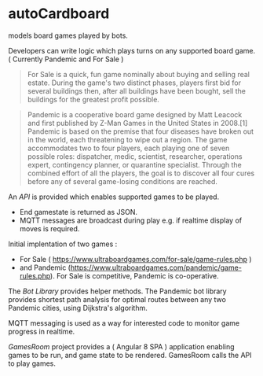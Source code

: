 # autoCardboard
models board games played by bots.

Developers can write logic which plays turns on any supported board game. ( Currently Pandemic and For Sale )

> For Sale is a quick, fun game nominally about buying and selling real estate. During the game's two distinct phases, players first bid for several buildings then, after all buildings have been bought, sell the buildings for the greatest profit possible.


> Pandemic is a cooperative board game designed by Matt Leacock and first published by Z-Man Games in the United States in 2008.[1] Pandemic is based on the premise that four diseases have broken out in the world, each threatening to wipe out a region. The game accommodates two to four players, each playing one of seven possible roles: dispatcher, medic, scientist, researcher, operations expert, contingency planner, or quarantine specialist. Through the combined effort of all the players, the goal is to discover all four cures before any of several game-losing conditions are reached.

An *API* is provided which enables supported games to be played.
* End gamestate is returned as JSON.
* MQTT messages are broadcast during play e.g. if realtime display of moves is required.

Initial implentation of two games : 
* For Sale ( https://www.ultraboardgames.com/for-sale/game-rules.php ) 
* and Pandemic (https://www.ultraboardgames.com/pandemic/game-rules.php). 
For Sale is competitive, Pandemic is co-operative.

The *Bot Library* provides helper methods. 
The Pandemic bot library provides shortest path analysis for optimal routes between any two Pandemic cities, using Dijkstra's algorithm.

MQTT messaging is used as a way for interested code to monitor game progress in realtime.

*GamesRoom* project provides a ( Angular 8 SPA ) application enabling games to be run, and game state to be rendered. GamesRoom calls the API to play games.
